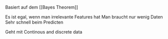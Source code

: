 Basiert auf dem [[Bayes Theorem]]

Es ist egal, wenn man irrelevante Features hat
Man braucht nur wenig Daten
Sehr schnell beim Predicten

Geht mit Continous and discrete data
